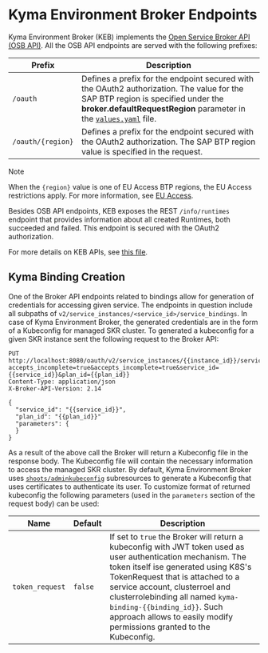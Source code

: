# Kyma Environment Broker Endpoints

Kyma Environment Broker (KEB) implements the [Open Service Broker API (OSB API)](https://github.com/openservicebrokerapi/servicebroker/blob/v2.14/spec.md). All the OSB API endpoints are served with the following prefixes:

| Prefix | Description |
|---|---|
| `/oauth` | Defines a prefix for the endpoint secured with the OAuth2 authorization. The value for the SAP BTP region is specified under the **broker.defaultRequestRegion** parameter in the [`values.yaml`](https://github.com/kyma-project/kyma-environment-broker/blob/main/resources/keb/values.yaml) file. |
| `/oauth/{region}` | Defines a prefix for the endpoint secured with the OAuth2 authorization. The SAP BTP region value is specified in the request. |

> [!NOTE] 
> When the `{region}` value is one of EU Access BTP regions, the EU Access restrictions apply. For more information, see [EU Access](../contributor/03-20-eu-access.md).

Besides OSB API endpoints, KEB exposes the REST `/info/runtimes` endpoint that provides information about all created Runtimes, both succeeded and failed. This endpoint is secured with the OAuth2 authorization.

For more details on KEB APIs, see [this file](../../files/swagger/index.html).

## Kyma Binding Creation

One of the Broker API endpoints related to bindings allow for generation of credentials for accessing given service. The endpoints in question include all subpaths of `v2/service_instances/<service_id>/service_bindings`. In case of Kyma Environment Broker, the generated credentials are in the form of a Kubeconfig for managed SKR cluster. To generated a kubeconfig for a given SKR instance sent the following request to the Broker API:

```
PUT http://localhost:8080/oauth/v2/service_instances/{{instance_id}}/service_bindings/{{binding_id}}?accepts_incomplete=true&accepts_incomplete=true&service_id={{service_id}}&plan_id={{plan_id}}
Content-Type: application/json
X-Broker-API-Version: 2.14

{
  "service_id": "{{service_id}}",
  "plan_id": "{{plan_id}}"
  "parameters": {
  }
}
```

As a result of the above call the Broker will return a Kubeconfig file in the response body. The Kubeconfig file will contain the necessary information to access the managed SKR cluster. By default, Kyma Environment Broker uses [`shoots/adminkubeconfig`](https://github.com/gardener/gardener/blob/master/docs/usage/shoot_access.md#shootsadminkubeconfig-subresource) subresources to generate a Kubeconfig that uses certificates to authenticate its user. To customize format of returned kubeconfig the following parameters (used in the `parameters` section of the request body) can be used:

| Name | Default | Description |
|---|---|---|
| `token_request` | `false` | If set to `true` the Broker will return a kubeconfig with JWT token used as user authentication mechanism. The token itself ise generated using K8S's TokenRequest that is attached to a service account, clusterroel and clusterrolebinding all named `kyma-binding-{{binding_id}}`. Such approach allows to easily modify permissions granted to the Kubeconfig. |